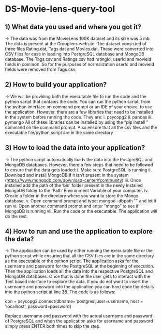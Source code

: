 # DS-Movie-lens-query-tool

## 1)	What data you used and where you got it?
->	The data was from the MovieLens 100K dataset and its size was 5 mb. The data is present at the Grouplens website. The dataset consisted of three files Rating.dat, Tags.dat and Movies.dat. These were converted into CSV files for ease in loading into PostgreSQL database and MongoDB database. The Tags.csv and Ratings.csv had ratingId, userId and movieId fields in common. So for the purposes of normalization userId and movieId fields were removed from Tags.csv.

## 2)	How to build your application?
->	We will be providing both the executable file to run the code and the python script that contains the code. You can run the python script, from the python interface on command prompt or an IDE of your choice, to use the application. However, there are a few libraries that need to be installed in the system before running the code. They are:
i.	psycopg2
ii.	pandas
iii.	pymongo
All of these libraries can be installed by using the “pip install <library-name>” command on the command prompt.
Also ensure that all the csv files and the executable file/python script are in the same directory

## 3)	How to load the data into your application?
->	The python script automatically loads the data into the PostgreSQL and MongoDB databases. However, there a few steps that need to be followed to ensure that the data gets loaded:
i.	Make sure PostgreSQL is running
ii.	Download and install MongoDB if it isn’t present in the system (https://www.mongodb.com/download-center#community)
iii.	Once installed add the path of the ‘bin’ folder present in the newly installed MongoDB folder to the ‘Path’ Environment Variable of your computer.
iv.	Create a folder in the directory where you want to store the Mongo database.
v.	Open command prompt and type:
 mongod -dbpath "<directory-of-the-folder>" and let it run
vi.	Open another command prompt and enter “mongo” to see if MongoDB is running
vii.	Run the code or the executable. The application will do the rest.

## 4)	How to run and use the application to explore the data?
->	The application can be used by either running the executable file or the python script while ensuring that all the CSV files are in the same directory as the executable or the python script. The application asks for the username and password for the PostgreSQL at the beginning of execution. Then the application loads all the data into the respective PostgreSQL and MongoDB databases. Once that is done the user gets to interact with the Text based interface to explore the data. If you do not want to insert the username and password into the application you can hard code the details into the python script at line 38. The code is as follows:

con = psycopg2.connect(dbname='postgres',user=username, host = 'localhost', password=password)

Replace username and password with the actual username and password of PostgreSQL and when the application asks for username and password simply press ENTER both times to skip the step.
